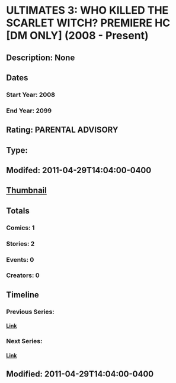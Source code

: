 # ULTIMATES 3: WHO KILLED THE SCARLET WITCH? PREMIERE HC [DM ONLY] (2008 - Present)
## Description: None
## Dates
### Start Year: 2008
### End Year: 2099
## Rating: PARENTAL ADVISORY
## Type: 
## Modifed: 2011-04-29T14:04:00-0400
## [Thumbnail](http://i.annihil.us/u/prod/marvel/i/mg/6/50/4bb648cc48341.jpg)
## Totals
### Comics: 1
### Stories: 2
### Events: 0
### Creators: 0
## Timeline
### Previous Series: 
#### [Link]()
### Next Series: 
#### [Link]()
## Modified: 2011-04-29T14:04:00-0400